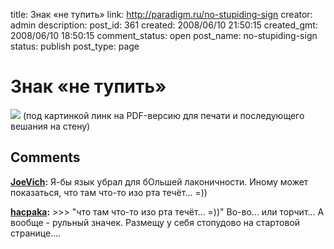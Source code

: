 title: Знак «не тупить»
link: http://paradigm.ru/no-stupiding-sign
creator: admin
description:
post_id: 361
created: 2008/06/10 21:50:15
created_gmt: 2008/06/10 18:50:15
comment_status: open
post_name: no-stupiding-sign
status: publish
post_type: page

# Знак «не тупить»

[![](/media/no-stupiding.png)](/media/no-stupiding.png) (под картинкой линк на PDF-версию для печати и последующего вешания на стену)

## Comments

**[JoeVich](#1288 "2008/07/05 22:16:13"):** Я-бы язык убрал для бОльшей лаконичности. Иному может показаться, что там что-то изо рта течёт... =))

**[hacpaka](#42973 "2010/02/15 18:59:38"):** >>> "что там что-то изо рта течёт… =))" Во-во... или торчит... А вообще - рульный значек. Размещу у себя стопудово на стартовой странице....

